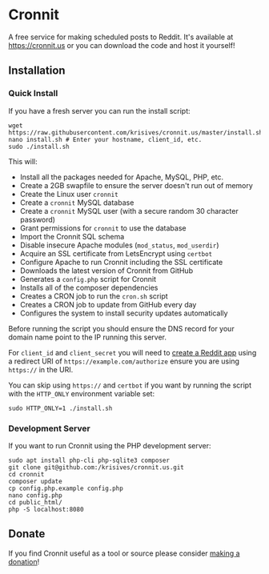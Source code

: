 
# Cronnit

A free service for making scheduled posts to Reddit. It's available at
https://cronnit.us or you can download the code and host it yourself!

## Installation

### Quick Install

If you have a fresh server you can run the install script:

    wget https://raw.githubusercontent.com/krisives/cronnit.us/master/install.sh
    nano install.sh # Enter your hostname, client_id, etc.
    sudo ./install.sh

This will:

* Install all the packages needed for Apache, MySQL, PHP, etc.
* Create a 2GB swapfile to ensure the server doesn't run out of memory
* Create the Linux user `cronnit`
* Create a `cronnit` MySQL database
* Create a `cronnit` MySQL user (with a secure random 30 character password)
* Grant permissions for `cronnit` to use the database
* Import the Cronnit SQL schema
* Disable insecure Apache modules (`mod_status`, `mod_userdir`)
* Acquire an SSL certificate from LetsEncrypt using `certbot`
* Configure Apache to run Cronnit including the SSL certificate
* Downloads the latest version of Cronnit from GitHub
* Generates a `config.php` script for Cronnit
* Installs all of the composer dependencies
* Creates a CRON job to run the `cron.sh` script
* Creates a CRON job to update from GitHub every day
* Configures the system to install security updates automatically

Before running the script you should ensure the DNS record for your domain name
point to the IP running this server.

For `client_id` and `client_secret` you will need to
[create a Reddit app](https://www.reddit.com/prefs/apps) using a redirect URI
of `https://example.com/authorize` ensure you are using `https://` in the URI.

You can skip using `https://` and `certbot` if you want by running the script
with the `HTTP_ONLY` environment variable set:

    sudo HTTP_ONLY=1 ./install.sh

### Development Server

If you want to run Cronnit using the PHP development server:

    sudo apt install php-cli php-sqlite3 composer
    git clone git@github.com:/krisives/cronnit.us.git
    cd cronnit
    composer update
    cp config.php.example config.php
    nano config.php
    cd public_html/
    php -S localhost:8080

## Donate

If you find Cronnit useful as a tool or source please consider
[making a donation](https://cronnit.us/donate)!
